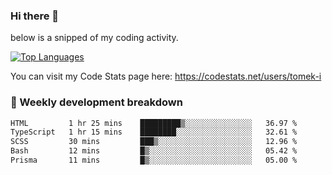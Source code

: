 ### Hi there 👋

<!--

- 🔭 Currently I am working on on some private projects including a Social Community and a Dating App
- 🌱 I’m currently diving deeper into BDD and UX
- 👯 I’m looking to collaborate on my "poker buddy" as well as my "fitness-pal" project :-)

-->

below is a snipped of my coding activity.
<!--
**tomek-i/tomek-i** is a ✨ _special_ ✨ repository because its `README.md` (this file) appears on your GitHub profile.

Here are some ideas to get you started:

- 🔭 I’m currently working on ...
- 🌱 I’m currently learning ...
- 👯 I’m looking to collaborate on ...
- 🤔 I’m looking for help with ...
- 💬 Ask me about ...
- 📫 How to reach me: ...
- 😄 Pronouns: ...
- ⚡ Fun fact: ...
-->
[![Top Languages](https://github-readme-stats.vercel.app/api/top-langs/?username=tomek-i&layout=compact)](https://github.com/tomek-i)

You can visit my Code Stats page here: https://codestats.net/users/tomek-i

### 💬 Weekly development breakdown
<!--START_SECTION:waka-->

```txt
HTML         1 hr 25 mins    █████████▒░░░░░░░░░░░░░░░   36.97 %
TypeScript   1 hr 15 mins    ████████░░░░░░░░░░░░░░░░░   32.61 %
SCSS         30 mins         ███▒░░░░░░░░░░░░░░░░░░░░░   12.96 %
Bash         12 mins         █▒░░░░░░░░░░░░░░░░░░░░░░░   05.42 %
Prisma       11 mins         █▒░░░░░░░░░░░░░░░░░░░░░░░   05.00 %
```

<!--END_SECTION:waka-->

<!-- Actual text -->
<!--
### Social Media
You can find me on [![Twitter][1.2]][1]
-->

<!-- Icons -->

[1.2]: http://i.imgur.com/wWzX9uB.png 


<!-- Links to your social media accounts -->

[1]: https://twitter.com/tomek_i
